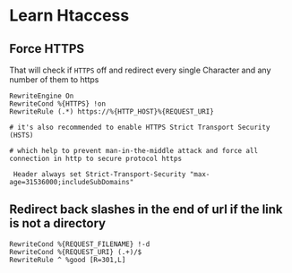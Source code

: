 # Learn Htaccess

## Force HTTPS

That will check if `HTTPS` off and redirect every single Character and any number of them to https

```apacheconf
RewriteEngine On
RewriteCond %{HTTPS} !on
RewriteRule (.*) https://%{HTTP_HOST}%{REQUEST_URI}

# it's also recommended to enable HTTPS Strict Transport Security (HSTS)

# which help to prevent man-in-the-middle attack and force all connection in http to secure protocol https

 Header always set Strict-Transport-Security "max-age=31536000;includeSubDomains"

```

## Redirect back slashes in the end of url if the link is not a directory

```apacheconf
RewriteCond %{REQUEST_FILENAME} !-d
RewriteCond %{REQUEST_URI} (.+)/$
RewriteRule ^ %good [R=301,L]

```
